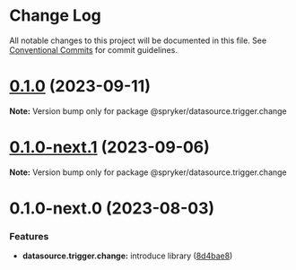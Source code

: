 # Change Log

All notable changes to this project will be documented in this file.
See [Conventional Commits](https://conventionalcommits.org) for commit guidelines.

# [0.1.0](https://github.com/spryker/ui-components/compare/@spryker/datasource.trigger.change@0.1.0-next.1...@spryker/datasource.trigger.change@0.1.0) (2023-09-11)

**Note:** Version bump only for package @spryker/datasource.trigger.change





# [0.1.0-next.1](https://github.com/spryker/ui-components/compare/@spryker/datasource.trigger.change@0.1.0-next.0...@spryker/datasource.trigger.change@0.1.0-next.1) (2023-09-06)

**Note:** Version bump only for package @spryker/datasource.trigger.change





# 0.1.0-next.0 (2023-08-03)


### Features

* **datasource.trigger.change:** introduce library ([8d4bae8](https://github.com/spryker/ui-components/commit/8d4bae837700d0c1d21f14eeb3c2c8e9bc3d134d))
